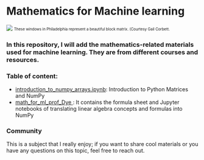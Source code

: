 # Mathematics for Machine learning
![](https://ocw.mit.edu/courses/18-06-linear-algebra-spring-2010/862a5bbedf159572528b0f0766d1e611_18-06s10.jpg)
<sub><sup>These windows in Philadelphia represent a beautiful block matrix. (Courtesy Gail Corbett.<sub><sup>


### In this repository, I will add the mathematics-related materials used for machine learning. They are from different courses and resources. 


### Table of content:
- [introduction_to_numpy_arrays.ipynb](https://github.com/MahsaBakhtiari/Linear_Algebra_in_ML/blob/main/introduction_to_numpy_arrays.ipynb): Introduction to Python Matrices and NumPy
- [math_for_ml_prof_Dye
](https://github.com/MahsaBakhtiari/Linear_Algebra_in_ML/tree/main/math_for_ml_prof_Dye) : It contains the formula sheet and Jupyter notebooks of translating linear algebra concepts and formulas into NumPy




### Community
This is a subject that I really enjoy; if you want to share cool materials or you have any questions on this topic, feel free to reach out. 
